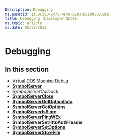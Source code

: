```yaml
---
Description: Debugging
ms.assetid: 13C9C38D-2475-4E46-BE03-BE109C0802FB
title: Debugging (Developer Notes)
ms.topic: article
ms.date: 05/31/2018
---
```


# Debugging

## In this section

-   [Virtual DOS Machine Debug](virtual-dos-machine-debug.md)
-   [**SymbolServer**](https://msdn.microsoft.com/en-us/library/Ff797950(v=VS.85).aspx)
-   [*SymbolServerCallback*](/windows/desktop/api/DbgHelp/nc-dbghelp-psymbolservercallbackproc)
-   [**SymbolServerClose**](https://msdn.microsoft.com/en-us/library/Ff797952(v=VS.85).aspx)
-   [**SymbolServerGetOptionData**](https://msdn.microsoft.com/en-us/library/Mt732697(v=VS.85).aspx)
-   [**SymbolServerGetOptions**](https://msdn.microsoft.com/en-us/library/Ff797953(v=VS.85).aspx)
-   [**SymbolServerIsStore**](https://msdn.microsoft.com/en-us/library/Mt732698(v=VS.85).aspx)
-   [**SymbolServerPingWEx**](https://msdn.microsoft.com/en-us/library/Mt732699(v=VS.85).aspx)
-   [**SymbolServerSetHttpAuthHeader**](https://msdn.microsoft.com/en-us/library/Mt493460(v=VS.85).aspx)
-   [**SymbolServerSetOptions**](https://msdn.microsoft.com/en-us/library/Ff797954(v=VS.85).aspx)
-   [**SymbolServerStoreFile**](https://msdn.microsoft.com/en-us/library/Ee942775(v=VS.85).aspx)

 

 



